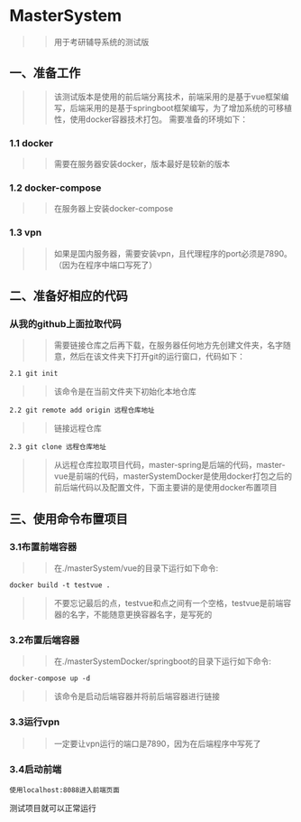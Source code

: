 # MasterSystem
>>用于考研辅导系统的测试版
## 一、准备工作
>>该测试版本是使用的前后端分离技术，前端采用的是基于vue框架编写，后端采用的是基于springboot框架编写，为了增加系统的可移植性，使用docker容器技术打包。
需要准备的环境如下：
### 1.1 docker
>>需要在服务器安装docker，版本最好是较新的版本
### 1.2 docker-compose
>>在服务器上安装docker-compose
### 1.3 vpn
>>如果是国内服务器，需要安装vpn，且代理程序的port必须是7890。（因为在程序中端口写死了）
## 二、准备好相应的代码
### 从我的github上面拉取代码
>>需要链接仓库之后再下载，在服务器任何地方先创建文件夹，名字随意，然后在该文件夹下打开git的运行窗口，代码如下：  
~~~
2.1 git init
~~~
>>该命令是在当前文件夹下初始化本地仓库
~~~
2.2 git remote add origin 远程仓库地址
~~~
>>链接远程仓库
~~~
2.3 git clone 远程仓库地址
~~~
>>从远程仓库拉取项目代码，master-spring是后端的代码，master-vue是前端的代码，masterSystemDocker是使用docker打包之后的前后端代码以及配置文件，下面主要讲的是使用docker布置项目
## 三、使用命令布置项目
### 3.1布置前端容器
>> 在./masterSystem/vue的目录下运行如下命令:
~~~
docker build -t testvue .
~~~
>> 不要忘记最后的点，testvue和点之间有一个空格，testvue是前端容器的名字，不能随意更换容器名字，是写死的
### 3.2布置后端容器
>> 在./masterSystemDocker/springboot的目录下运行如下命令:
~~~
docker-compose up -d
~~~
>> 该命令是启动后端容器并将前后端容器进行链接
### 3.3运行vpn
>> 一定要让vpn运行的端口是7890，因为在后端程序中写死了
### 3.4启动前端
~~~
使用localhost:8088进入前端页面
~~~
测试项目就可以正常运行
